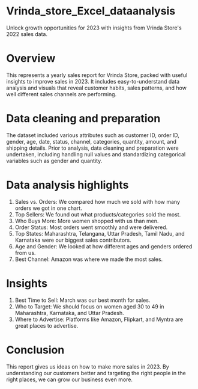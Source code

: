 # Vrinda_store_Excel_dataanalysis
Unlock growth opportunities for 2023 with insights from Vrinda Store's 2022 sales data.
# Overview
This represents a yearly sales report for Vrinda Store, packed with useful insights to improve sales in 2023. It includes easy-to-understand data analysis and visuals that reveal customer habits, sales patterns, and how well different sales channels are performing.
# Data cleaning and preparation
The dataset included various attributes such as customer ID, order ID, gender, age, date, status, channel, categories, quantity, amount, and shipping details. Prior to analysis, data cleaning and preparation were undertaken, including handling null values and standardizing categorical variables such as gender and quantity.
# Data analysis highlights
1. Sales vs. Orders: We compared how much we sold with how many orders we got in one chart.
2. Top Sellers: We found out what products/categories sold the most.
3. Who Buys More: More women shopped with us than men.
4. Order Status: Most orders went smoothly and were delivered.
5. Top States: Maharashtra, Telangana, Uttar Pradesh, Tamil Nadu, and Karnataka were our biggest sales contributors.
6. Age and Gender: We looked at how different ages and genders ordered from us.
7. Best Channel: Amazon was where we made the most sales.
# Insights
1. Best Time to Sell: March was our best month for sales.
2.  Who to Target: We should focus on women aged 30 to 49 in Maharashtra, Karnataka, and Uttar Pradesh.
3.  Where to Advertise: Platforms like Amazon, Flipkart, and Myntra are great places to advertise.
# Conclusion
This report gives us ideas on how to make more sales in 2023. By understanding our customers better and targeting the right people in the right places, we can grow our business even more.
